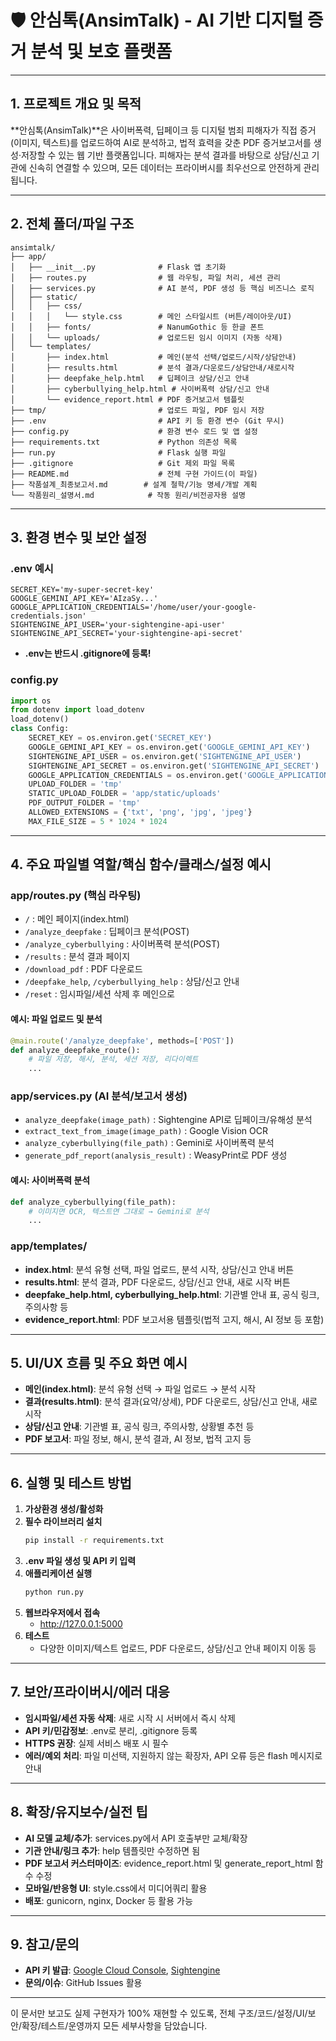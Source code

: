 # 🛡️ 안심톡(AnsimTalk) - AI 기반 디지털 증거 분석 및 보호 플랫폼

---

## 1. 프로젝트 개요 및 목적

**안심톡(AnsimTalk)**은 사이버폭력, 딥페이크 등 디지털 범죄 피해자가 직접 증거(이미지, 텍스트)를 업로드하여 AI로 분석하고, 법적 효력을 갖춘 PDF 증거보고서를 생성·저장할 수 있는 웹 기반 플랫폼입니다. 피해자는 분석 결과를 바탕으로 상담/신고 기관에 신속히 연결할 수 있으며, 모든 데이터는 프라이버시를 최우선으로 안전하게 관리됩니다.

---

## 2. 전체 폴더/파일 구조

```
ansimtalk/
├── app/
│   ├── __init__.py              # Flask 앱 초기화
│   ├── routes.py                # 웹 라우팅, 파일 처리, 세션 관리
│   ├── services.py              # AI 분석, PDF 생성 등 핵심 비즈니스 로직
│   ├── static/
│   │   ├── css/
│   │   │   └── style.css        # 메인 스타일시트 (버튼/레이아웃/UI)
│   │   ├── fonts/               # NanumGothic 등 한글 폰트
│   │   └── uploads/             # 업로드된 임시 이미지 (자동 삭제)
│   └── templates/
│       ├── index.html           # 메인(분석 선택/업로드/시작/상담안내)
│       ├── results.html         # 분석 결과/다운로드/상담안내/새로시작
│       ├── deepfake_help.html   # 딥페이크 상담/신고 안내
│       ├── cyberbullying_help.html # 사이버폭력 상담/신고 안내
│       └── evidence_report.html # PDF 증거보고서 템플릿
├── tmp/                         # 업로드 파일, PDF 임시 저장
├── .env                         # API 키 등 환경 변수 (Git 무시)
├── config.py                    # 환경 변수 로드 및 앱 설정
├── requirements.txt             # Python 의존성 목록
├── run.py                       # Flask 실행 파일
├── .gitignore                   # Git 제외 파일 목록
├── README.md                    # 전체 구현 가이드(이 파일)
├── 작품설계_최종보고서.md        # 설계 철학/기능 명세/개발 계획
└── 작품원리_설명서.md            # 작동 원리/비전공자용 설명
```

---

## 3. 환경 변수 및 보안 설정

### .env 예시
```env
SECRET_KEY='my-super-secret-key'
GOOGLE_GEMINI_API_KEY='AIzaSy...'
GOOGLE_APPLICATION_CREDENTIALS='/home/user/your-google-credentials.json'
SIGHTENGINE_API_USER='your-sightengine-api-user'
SIGHTENGINE_API_SECRET='your-sightengine-api-secret'
```
- **.env는 반드시 .gitignore에 등록!**

### config.py
```python
import os
from dotenv import load_dotenv
load_dotenv()
class Config:
    SECRET_KEY = os.environ.get('SECRET_KEY')
    GOOGLE_GEMINI_API_KEY = os.environ.get('GOOGLE_GEMINI_API_KEY')
    SIGHTENGINE_API_USER = os.environ.get('SIGHTENGINE_API_USER')
    SIGHTENGINE_API_SECRET = os.environ.get('SIGHTENGINE_API_SECRET')
    GOOGLE_APPLICATION_CREDENTIALS = os.environ.get('GOOGLE_APPLICATION_CREDENTIALS')
    UPLOAD_FOLDER = 'tmp'
    STATIC_UPLOAD_FOLDER = 'app/static/uploads'
    PDF_OUTPUT_FOLDER = 'tmp'
    ALLOWED_EXTENSIONS = {'txt', 'png', 'jpg', 'jpeg'}
    MAX_FILE_SIZE = 5 * 1024 * 1024
```

---

## 4. 주요 파일별 역할/핵심 함수/클래스/설정 예시

### app/routes.py (핵심 라우팅)
- `/` : 메인 페이지(index.html)
- `/analyze_deepfake` : 딥페이크 분석(POST)
- `/analyze_cyberbullying` : 사이버폭력 분석(POST)
- `/results` : 분석 결과 페이지
- `/download_pdf` : PDF 다운로드
- `/deepfake_help`, `/cyberbullying_help` : 상담/신고 안내
- `/reset` : 임시파일/세션 삭제 후 메인으로

#### 예시: 파일 업로드 및 분석
```python
@main.route('/analyze_deepfake', methods=['POST'])
def analyze_deepfake_route():
    # 파일 저장, 해시, 분석, 세션 저장, 리다이렉트
    ...
```

### app/services.py (AI 분석/보고서 생성)
- `analyze_deepfake(image_path)` : Sightengine API로 딥페이크/유해성 분석
- `extract_text_from_image(image_path)` : Google Vision OCR
- `analyze_cyberbullying(file_path)` : Gemini로 사이버폭력 분석
- `generate_pdf_report(analysis_result)` : WeasyPrint로 PDF 생성

#### 예시: 사이버폭력 분석
```python
def analyze_cyberbullying(file_path):
    # 이미지면 OCR, 텍스트면 그대로 → Gemini로 분석
    ...
```

### app/templates/
- **index.html**: 분석 유형 선택, 파일 업로드, 분석 시작, 상담/신고 안내 버튼
- **results.html**: 분석 결과, PDF 다운로드, 상담/신고 안내, 새로 시작 버튼
- **deepfake_help.html, cyberbullying_help.html**: 기관별 안내 표, 공식 링크, 주의사항 등
- **evidence_report.html**: PDF 보고서용 템플릿(법적 고지, 해시, AI 정보 등 포함)

---

## 5. UI/UX 흐름 및 주요 화면 예시

- **메인(index.html)**: 분석 유형 선택 → 파일 업로드 → 분석 시작
- **결과(results.html)**: 분석 결과(요약/상세), PDF 다운로드, 상담/신고 안내, 새로 시작
- **상담/신고 안내**: 기관별 표, 공식 링크, 주의사항, 상황별 추천 등
- **PDF 보고서**: 파일 정보, 해시, 분석 결과, AI 정보, 법적 고지 등

---

## 6. 실행 및 테스트 방법

1. **가상환경 생성/활성화**
2. **필수 라이브러리 설치**
   ```bash
   pip install -r requirements.txt
   ```
3. **.env 파일 생성 및 API 키 입력**
4. **애플리케이션 실행**
   ```bash
   python run.py
   ```
5. **웹브라우저에서 접속**
   - http://127.0.0.1:5000
6. **테스트**
   - 다양한 이미지/텍스트 업로드, PDF 다운로드, 상담/신고 안내 페이지 이동 등

---

## 7. 보안/프라이버시/에러 대응

- **임시파일/세션 자동 삭제**: 새로 시작 시 서버에서 즉시 삭제
- **API 키/민감정보**: .env로 분리, .gitignore 등록
- **HTTPS 권장**: 실제 서비스 배포 시 필수
- **에러/예외 처리**: 파일 미선택, 지원하지 않는 확장자, API 오류 등은 flash 메시지로 안내

---

## 8. 확장/유지보수/실전 팁

- **AI 모델 교체/추가**: services.py에서 API 호출부만 교체/확장
- **기관 안내/링크 추가**: help 템플릿만 수정하면 됨
- **PDF 보고서 커스터마이즈**: evidence_report.html 및 generate_report_html 함수 수정
- **모바일/반응형 UI**: style.css에서 미디어쿼리 활용
- **배포**: gunicorn, nginx, Docker 등 활용 가능

---

## 9. 참고/문의

- **API 키 발급**: [Google Cloud Console](https://console.cloud.google.com/), [Sightengine](https://sightengine.com/)
- **문의/이슈**: GitHub Issues 활용

---

이 문서만 보고도 실제 구현자가 100% 재현할 수 있도록, 전체 구조/코드/설정/UI/보안/확장/테스트/운영까지 모든 세부사항을 담았습니다.